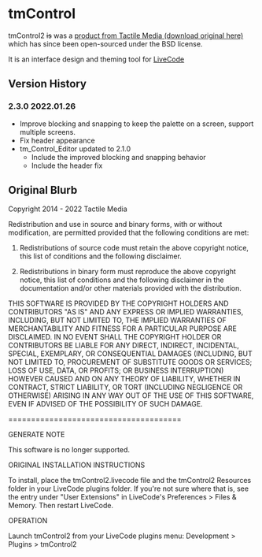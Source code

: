# tmControl

tmControl2 ~~is~~ was a [product from Tactile Media (download original here)](https://tmtools.tactilemedia.com) which has since been open-sourced under the BSD license.

It is an interface design and theming tool for [LiveCode](https://www.livecode.com)



## Version History

### 2.3.0 2022.01.26

* Improve blocking and snapping to keep the palette on a screen, support multiple screens.
* Fix header appearance
* tm_Control_Editor updated to 2.1.0 
  * Include the improved blocking and snapping behavior
  * Include the header fix

 

## Original Blurb

Copyright 2014 - 2022 Tactile Media

Redistribution and use in source and binary forms, with or without modification, are permitted provided that the following conditions are met:

1. Redistributions of source code must retain the above copyright notice, this list of conditions and the following disclaimer.

2. Redistributions in binary form must reproduce the above copyright notice, this list of conditions and the following disclaimer in the documentation and/or other materials provided with the distribution.

THIS SOFTWARE IS PROVIDED BY THE COPYRIGHT HOLDERS AND CONTRIBUTORS "AS IS" AND ANY EXPRESS OR IMPLIED WARRANTIES, INCLUDING, BUT NOT LIMITED TO, THE IMPLIED WARRANTIES OF MERCHANTABILITY AND FITNESS FOR A PARTICULAR PURPOSE ARE DISCLAIMED. IN NO EVENT SHALL THE COPYRIGHT HOLDER OR CONTRIBUTORS BE LIABLE FOR ANY DIRECT, INDIRECT, INCIDENTAL, SPECIAL, EXEMPLARY, OR CONSEQUENTIAL DAMAGES (INCLUDING, BUT NOT LIMITED TO, PROCUREMENT OF SUBSTITUTE GOODS OR SERVICES; LOSS OF USE, DATA, OR PROFITS; OR BUSINESS INTERRUPTION) HOWEVER CAUSED AND ON ANY THEORY OF LIABILITY, WHETHER IN CONTRACT, STRICT LIABILITY, OR TORT (INCLUDING NEGLIGENCE OR OTHERWISE) ARISING IN ANY WAY OUT OF THE USE OF THIS SOFTWARE, EVEN IF ADVISED OF THE POSSIBILITY OF SUCH DAMAGE.


======================================

GENERATE NOTE

This software is no longer supported.



ORIGINAL INSTALLATION INSTRUCTIONS

To install, place the tmControl2.livecode file and the tmControl2 Resources folder in your LiveCode plugins folder.  If you're not sure where that is, see the entry under "User Extensions" in LiveCode's Preferences > Files & Memory.  Then restart LiveCode.



OPERATION

Launch tmControl2 from your LiveCode plugins menu: Development > Plugins > tmControl2

